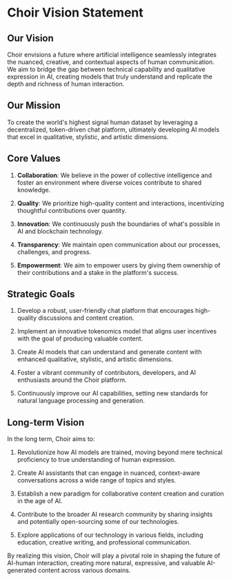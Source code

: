 # Choir Vision Statement

## Our Vision

Choir envisions a future where artificial intelligence seamlessly integrates the nuanced, creative, and contextual aspects of human communication. We aim to bridge the gap between technical capability and qualitative expression in AI, creating models that truly understand and replicate the depth and richness of human interaction.

## Our Mission

To create the world's highest signal human dataset by leveraging a decentralized, token-driven chat platform, ultimately developing AI models that excel in qualitative, stylistic, and artistic dimensions.

## Core Values

1. **Collaboration**: We believe in the power of collective intelligence and foster an environment where diverse voices contribute to shared knowledge.

2. **Quality**: We prioritize high-quality content and interactions, incentivizing thoughtful contributions over quantity.

3. **Innovation**: We continuously push the boundaries of what's possible in AI and blockchain technology.

4. **Transparency**: We maintain open communication about our processes, challenges, and progress.

5. **Empowerment**: We aim to empower users by giving them ownership of their contributions and a stake in the platform's success.

## Strategic Goals

1. Develop a robust, user-friendly chat platform that encourages high-quality discussions and content creation.

2. Implement an innovative tokenomics model that aligns user incentives with the goal of producing valuable content.

3. Create AI models that can understand and generate content with enhanced qualitative, stylistic, and artistic dimensions.

4. Foster a vibrant community of contributors, developers, and AI enthusiasts around the Choir platform.

5. Continuously improve our AI capabilities, setting new standards for natural language processing and generation.

## Long-term Vision

In the long term, Choir aims to:

1. Revolutionize how AI models are trained, moving beyond mere technical proficiency to true understanding of human expression.

2. Create AI assistants that can engage in nuanced, context-aware conversations across a wide range of topics and styles.

3. Establish a new paradigm for collaborative content creation and curation in the age of AI.

4. Contribute to the broader AI research community by sharing insights and potentially open-sourcing some of our technologies.

5. Explore applications of our technology in various fields, including education, creative writing, and professional communication.

By realizing this vision, Choir will play a pivotal role in shaping the future of AI-human interaction, creating more natural, expressive, and valuable AI-generated content across various domains.
